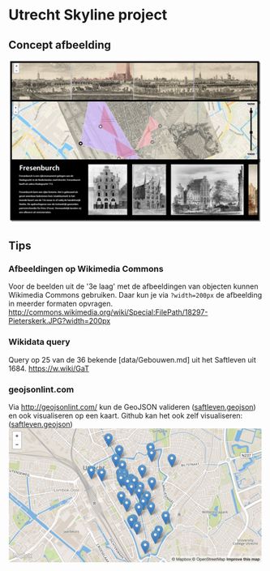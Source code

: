 # Utrecht Skyline project

## Concept afbeelding
<img src="diversen/screenshot-concept.png" width="500"/>

## Tips

### Afbeeldingen op Wikimedia Commons
Voor de beelden uit de '3e laag' met de afbeeldingen van objecten kunnen Wikimedia Commons gebruiken. Daar kun je via `?width=200px` de afbeelding in meerder formaten opvragen.
http://commons.wikimedia.org/wiki/Special:FilePath/18297-Pieterskerk.JPG?width=200px

### Wikidata query 
Query op 25 van de 36 bekende [data/Gebouwen.md] uit het Saftleven uit 1684. 
https://w.wiki/GaT

### geojsonlint.com
Via http://geojsonlint.com/ kun de GeoJSON valideren ([saftleven.geojson](data/GeoJSON/saftleven.geojson)) en ook visualiseren op een kaart. Github kan het ook zelf visualiseren: ([saftleven.geojson](data/GeoJSON/saftleven.geojson))
<img src="diversen/geojsonlint.jpg" width="500"/>

